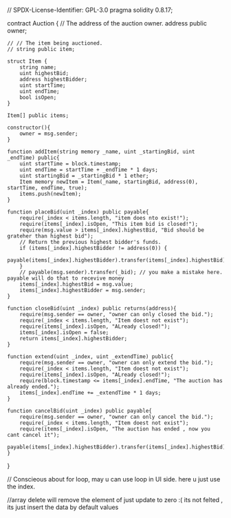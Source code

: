 // SPDX-License-Identifier: GPL-3.0
pragma solidity 0.8.17;

contract Auction {
    // The address of the auction owner.
    address public owner;

    // // The item being auctioned.
    // string public item;

    struct Item {
        string name;
        uint highestBid;
        address highestBidder;
        uint startTime;
        uint endTime;
        bool isOpen;
    }

    Item[] public items;

    constructor(){
        owner = msg.sender;
    }

    function addItem(string memory _name, uint _startingBid, uint _endTime) public{
        uint startTime = block.timestamp;
        uint endTime = startTime + _endTime * 1 days;
        uint startingBid = _startingBid * 1 ether;
        Item memory newItem = Item(_name, startingBid, address(0), startTime, endTime, true);
        items.push(newItem);
    }

    function placeBid(uint _index) public payable{
        require(_index < items.length, "item does nto exist!");
        require(items[_index].isOpen, "This item bid is closed!");
        require(msg.value > items[_index].highestBid, "Bid should be grateher than highest bid");
        // Return the previous highest bidder's funds.
        if (items[_index].highestBidder != address(0)) {
            payable(items[_index].highestBidder).transfer(items[_index].highestBid);
        }
        // payable(msg.sender).transfer(_bid); // you make a mistake here. payable will do that to recevive money
        items[_index].highestBid = msg.value;
        items[_index].highestBidder = msg.sender;
    }

    function closeBid(uint _index) public returns(address){
        require(msg.sender == owner, "owner can only closed the bid.");
        require(_index < items.length, "Item doest not exist");
        require(items[_index].isOpen, "ALready closed!");
        items[_index].isOpen = false;
        return items[_index].highestBidder;
    }

    function extend(uint _index, uint _extendTime) public{
        require(msg.sender == owner, "owner can only extend the bid.");
        require(_index < items.length, "Item doest not exist");
        require(items[_index].isOpen, "ALready closed!");
        require(block.timestamp <= items[_index].endTime, "The auction has already ended.");
        items[_index].endTime += _extendTime * 1 days;
    }

    function cancelBid(uint _index) public payable{
        require(msg.sender == owner, "owner can only cancel the bid.");
        require(_index < items.length, "Item doest not exist");
        require(items[_index].isOpen, "The auction has ended , now you cant cancel it");
        payable(items[_index].highestBidder).transfer(items[_index].highestBid);
    }

}

// Conscieous about for loop, may u can use loop in UI side. here u just use the index.

//array delete will remove the element of just update to zero :( its not felted , its just insert the data by default values